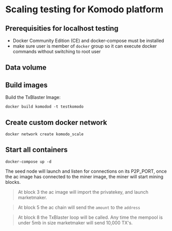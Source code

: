 # Scaling testing for Komodo platform

## Prerequisities for localhost testing
- Docker Community Edition (CE) and docker-compose must be installed
- make sure user is member of `docker` group so it can execute docker commands without switching to root user

## Data volume


## Build images
Build the TxBlaster Image:
```
docker build komodod -t testkomodo
```

## Create custom docker network
```
docker network create komodo_scale
```

## Start all containers
```
docker-compose up -d
```

The seed node will launch and listen for connections on its P2P_PORT, once the ac image has connected to the miner image, the miner will start mining blocks.
> At block 3 the ac image will import the privatekey, and launch marketmaker. 

> At block 5 the ac chain will send the `amount` to the `address` 

> At block 8 the TxBlaster loop will be called. Any time the mempool is under 5mb in size marketmaker will send 10,000 TX's.


